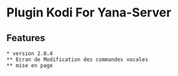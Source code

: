 # Plugin Kodi For Yana-Server




## Features
	* version 2.0.4
	** Ecran de Modification des commandes vocales
	** mise en page

